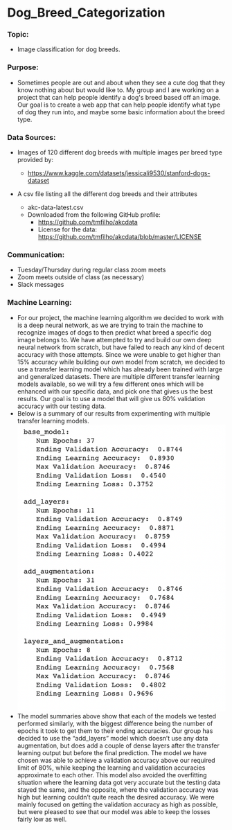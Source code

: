 # Dog_Breed_Categorization

### Topic:
- Image classification for dog breeds.

### Purpose:
- Sometimes people are out and about when they see a cute dog that they know nothing about but would like to. My group and I are working on a project that can help people identify a dog's breed based off an image. Our goal is to create a web app that can help people identify what type of dog they run into, and maybe some basic information about the breed type. 

### Data Sources:
- Images of 120 different dog breeds with multiple images per breed type provided by:
    - https://www.kaggle.com/datasets/jessicali9530/stanford-dogs-dataset

- A csv file listing all the different dog breeds and their attributes
    - akc-data-latest.csv 
    - Downloaded from the following GitHub profile:
        - https://github.com/tmfilho/akcdata
        - License for the data: https://github.com/tmfilho/akcdata/blob/master/LICENSE 

### Communication:
- Tuesday/Thursday during regular class zoom meets
- Zoom meets outside of class (as necessary)
- Slack messages

### Machine Learning:
- For our project, the machine learning algorithm we decided to work with is a deep neural network, as we are trying to train the machine to recognize images of dogs to then predict what breed a specific dog image belongs to. We have attempted to try and build our own deep neural network from scratch, but have failed to reach any kind of decent accuracy with those attempts. Since we were unable to get higher than 15% accuracy while building our own model from scratch, we decided to use a transfer learning model which has already been trained with large and generalized datasets. There are multiple different transfer learning models available, so we will try a few different ones which will be enhanced with our specific data, and pick one that gives us the best results. Our goal is to use a model that will give us 80% validation accuracy with our testing data.
- Below is a summary of our results from experimenting with multiple transfer learning models.
![Machine Learning Models Performance Summary](./ml_model/images/ML_Models_Performance_Summary.png)
- The model summaries above show that each of the models we tested performed similarly, with the biggest difference being the number of epochs it took to get them to their ending accuracies. Our group has decided to use the “add_layers” model which doesn’t use any data augmentation, but does add a couple of dense layers after the transfer learning output but before the final prediction. The model we have chosen was able to achieve a validation accuracy above our required limit of 80%, while keeping the learning and validation accuracies approximate to each other. This model also avoided the overfitting situation where the learning data got very accurate but the testing data stayed the same, and the opposite, where the validation accuracy was high but learning couldn’t quite reach the desired accuracy. We were mainly focused on getting the validation accuracy as high as possible, but were pleased to see that our model was able to keep the losses fairly low as well. 
